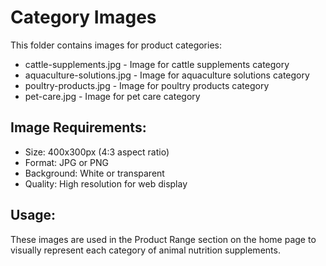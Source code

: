 # Category Images

This folder contains images for product categories:

- cattle-supplements.jpg - Image for cattle supplements category
- aquaculture-solutions.jpg - Image for aquaculture solutions category  
- poultry-products.jpg - Image for poultry products category
- pet-care.jpg - Image for pet care category

## Image Requirements:
- Size: 400x300px (4:3 aspect ratio)
- Format: JPG or PNG
- Background: White or transparent
- Quality: High resolution for web display

## Usage:
These images are used in the Product Range section on the home page to visually represent each category of animal nutrition supplements.
